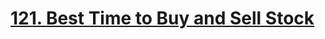 # [121. Best Time to Buy and Sell Stock](https://leetcode.com/problems/best-time-to-buy-and-sell-stock/)

